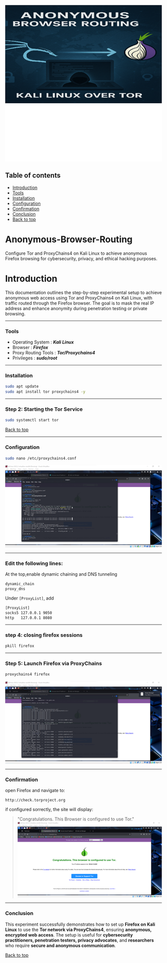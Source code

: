 ![Kali_Over_Tor](Kali_Over_Tor2.png)
<a name="top"></a>
## Table of contents

- [Introduction](#Introduction)
- [Tools](#Tools)
- [Installation](#Installation)
- [Configuration](#Configuration)
- [Confirmation](#Confirmation)
- [Conclusion](#Conclusion)
- [Back to top](#top)
  

# Anonymous-Browser-Routing
Configure Tor and ProxyChains4 on Kali Linux to achieve anonymous Firefox browsing for cybersecurity, privacy, and ethical hacking purposes.
# Introduction
This documentation outlines the step-by-step experimental setup to achieve anonymous web access using Tor and ProxyChains4 on Kali Linux, with traffic routed through the Firefox browser. The goal is to mask the real IP address and enhance anonymity during penetration testing or private browsing.

---
### Tools
- Operating System : ***Kali Linux***
- Browser : ***Firefox***
- Proxy Routing Tools : ***Tor/Proxychains4***
- Privileges : ***sudo/root***
---
### Installation
```bash
sudo apt update
sudo apt install tor proxychains4 -y
```
---
### Step 2: Starting the Tor Service
```bash
sudo systemctl start tor
```
[Back to top](#top)

---
### Configuration
```bash
sudo nano /etc/proxychains4.conf
```
![Privileges](root_privileges.png)

---
### Edit the following lines:
At the top,enable dynamic chaining and DNS tunneling
```
dynamic_chain
proxy_dns
```
Under `[ProxyList]`, add 
```
[ProxyList]
socks5 127.0.0.1 9050 
http   127.0.0.1 8080
``` 
---
### step 4: closing firefox sessions
```bash
pkill firefox
```
---
### Step 5: Launch Firefox via ProxyChains
```bash
proxychains4 firefox
```
![Configuration](firefox_config.png)

---
### Confirmation
open Firefox and navigate to:
```
http://check.torproject.org
```
if configured sorrectly, the site will display:
>"Congratulations. This Browser is configured to use Tor."
![Successful.png](congratulations.png)
---
### Conclusion

This experiment successfully demonstrates how to set up **Firefox on Kali Linux** to use the **Tor network via ProxyChains4**, ensuring **anonymous, encrypted web access**. The setup is useful for **cybersecurity practitioners, penetration testers, privacy advocates**, and **researchers** who require **secure and anonymous communication**.

[Back to top](#top)
